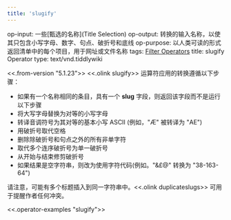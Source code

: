 ```yaml
---
title: 'slugify'
---
```


op-input: 一些[甄选的名称](Title Selection)
op-output: 转换的输入名称，以使其只包含小写字母、数字、句点、破折号和底线
op-purpose: 以人类可读的形式返回清单中的每个项目，用于网址或文件名称
tags: [Filter Operators](#Filter%20Operators)
title: slugify Operator
type: text/vnd.tiddlywiki

<<.from-version "5.1.23">> <<.olink slugify>> 运算符应用的转换遵循以下步骤：

* 如果有一个名称相同的条目，具有一个 **slug** 字段，则返回该字段而不是运行以下步骤
* 将大写字母替换为对等的小写字母
* 转译音调符号为其对等的基本小写 ASCII (例如，"Æ" 被转译为 "AE")
* 用破折号取代空格
* 删除除破折号和句点之外的所有非单字符
* 取代多个连序破折号为单一破折号
* 从开始与结束修剪破折号
* 如果结果是空字符串，则改为使用字符代码(例如。"&£@" 转换为 "38-163-64")

请注意，可能有多个标题插入到同一字符串中。<<.olink duplicateslugs>> 可用于提醒作者任何冲突。

<<.operator-examples "slugify">>

